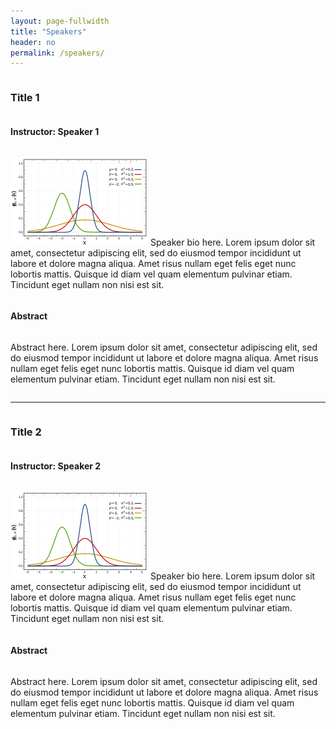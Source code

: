 ```yaml
---
layout: page-fullwidth
title: "Speakers"
header: no
permalink: /speakers/
---
```


<div style="display: flex; flex-direction: column;">

<h3>Title 1</h3>

<h4> Instructor: Speaker 1</h4>

<p>
<img class="imgfloat" src="../docs/normal.png"/>
Speaker bio here. 
Lorem ipsum dolor sit amet, consectetur adipiscing elit, sed do eiusmod tempor
incididunt ut labore et dolore magna aliqua. Amet risus nullam eget felis eget
nunc lobortis mattis. Quisque id diam vel quam elementum pulvinar etiam.
Tincidunt eget nullam non nisi est sit.

</p>


<h4>Abstract</h4>

Abstract here.
Lorem ipsum dolor sit amet, consectetur adipiscing elit, sed do eiusmod tempor
incididunt ut labore et dolore magna aliqua. Amet risus nullam eget felis eget
nunc lobortis mattis. Quisque id diam vel quam elementum pulvinar etiam.
Tincidunt eget nullam non nisi est sit.


</div>

----

<div style="display: flex; flex-direction: column;">

<h3>Title 2</h3>

<h4> Instructor: Speaker 2</h4>

<p>
<img class="imgfloat" src="../docs/normal.png"/>
Speaker bio here.
Lorem ipsum dolor sit amet, consectetur adipiscing elit, sed do eiusmod tempor
incididunt ut labore et dolore magna aliqua. Amet risus nullam eget felis eget
nunc lobortis mattis. Quisque id diam vel quam elementum pulvinar etiam.
Tincidunt eget nullam non nisi est sit.
</p>


<h4>Abstract</h4>

Abstract here. Lorem ipsum dolor sit amet, consectetur adipiscing elit, sed do
eiusmod tempor incididunt ut labore et dolore magna aliqua. Amet risus nullam
eget felis eget nunc lobortis mattis. Quisque id diam vel quam elementum
pulvinar etiam. Tincidunt eget nullam non nisi est sit.

</div>

